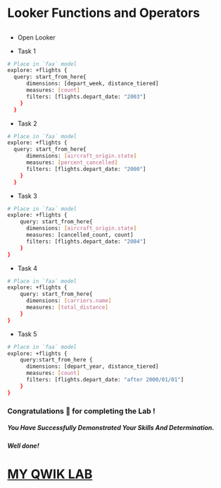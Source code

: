 # Looker Functions and Operators

## 

- Open Looker

- Task 1

```bash
# Place in `faa` model
explore: +flights {
  query: start_from_here{
      dimensions: [depart_week, distance_tiered]
      measures: [count]
      filters: [flights.depart_date: "2003"]
    }
  }
```

- Task 2

```bash
# Place in `faa` model
explore: +flights {
  query: start_from_here{
      dimensions: [aircraft_origin.state]
      measures: [percent_cancelled]
      filters: [flights.depart_date: "2000"]
    }
  }
```

- Task 3

```bash
# Place in `faa` model
explore: +flights {
    query: start_from_here{
      dimensions: [aircraft_origin.state]
      measures: [cancelled_count, count]
      filters: [flights.depart_date: "2004"]
    }
}
```

- Task 4

```bash
# Place in `faa` model
explore: +flights {
    query: start_from_here{
      dimensions: [carriers.name]
      measures: [total_distance]
    }
}
```

- Task 5

```bash
# Place in `faa` model
explore: +flights {
    query:start_from_here {
      dimensions: [depart_year, distance_tiered]
      measures: [count]
      filters: [flights.depart_date: "after 2000/01/01"]
    }
}
```


### Congratulations 🎉 for completing the Lab !

##### *You Have Successfully Demonstrated Your Skills And Determination.*

#### *Well done!*

# [MY QWIK LAB](https://www.youtube.com/@MyQwiklab)
